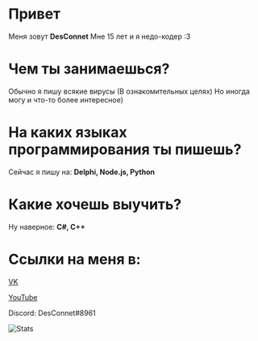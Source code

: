# Привет
Меня зовут **DesConnet**
Мне 15 лет и я недо-кодер :3

# Чем ты занимаешься?
Обычно я пишу всякие вирусы (В ознакомительных целях)
Но иногда могу и что-то более интересное)

# На каких языках программирования ты пишешь?
Сейчас я пишу на: **Delphi, Node.js, Python**

# Какие хочешь выучить?
Ну наверное: **C#, C++**

# Ссылки на меня в:
[VK](https://vk.com/endnet)

[YouTube](https://youtube.com/DesConnet)

Discord: DesConnet#8961

![Stats](https://github-readme-stats.vercel.app/api?username=DS1NC-DesConnet)
